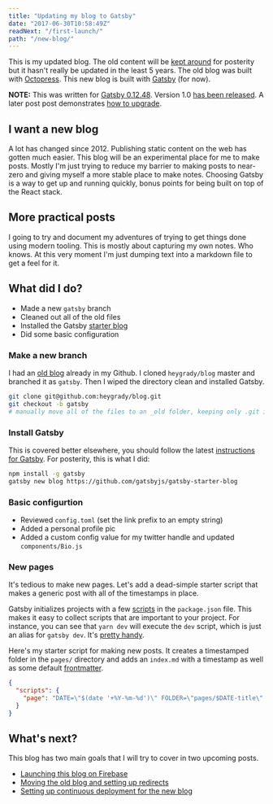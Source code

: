 ```yaml
---
title: "Updating my blog to Gatsby"
date: "2017-06-30T10:58:49Z"
readNext: "/first-launch/"
path: "/new-blog/"
---
```


This is my updated blog. The old content will be [kept around](https://2012.heygrady.com) for posterity but it hasn't really be updated in the least 5 years. The old blog was built with [Octopress](http://octopress.org/). This new blog is built with [Gatsby](https://github.com/gatsbyjs/gatsby) (for now).

**NOTE:** This was written for [Gatsby 0.12.48](https://github.com/gatsbyjs/gatsby/tree/73dcc32d0041de6057d6328f0563b4e6cfb5e160). Version 1.0 [has been released](https://www.gatsbyjs.org/blog/gatsby-v1/). A later post post demonstrates [how to upgrade](../upgrading-gatsby/).

## I want a new blog
A lot has changed since 2012. Publishing static content on the web has gotten much easier. This blog will be an experimental place for me to make posts. Mostly I'm just trying to reduce my barrier to making posts to near-zero and giving myself a more stable place to make notes. Choosing Gatsby is a way to get up and running quickly, bonus points for being built on top of the React stack.

## More practical posts
I going to try and document my adventures of trying to get things done using modern tooling. This is mostly about capturing my own notes. Who knows. At this very moment I'm just dumping text into a markdown file to get a feel for it.

## What did I do?
- Made a new `gatsby` branch
- Cleaned out all of the old files
- Installed the Gatsby [starter blog](https://github.com/gatsbyjs/gatsby-starter-blog)
- Did some basic configuration

### Make a new branch
I had an [old blog](https://github.com/heygrady/blog/tree/9d1717812a2562bbb3136faaf0238365f091ace8) already in my Github. I cloned `heygrady/blog` master and branched it as `gatsby`. Then I wiped the directory clean and installed Gatsby.

```bash
git clone git@github.com:heygrady/blog.git
git checkout -b gatsby
# manually move all of the files to an _old folder, keeping only .git in place
```

### Install Gatsby
This is covered better elsewhere, you should follow the latest [instructions for Gatsby](https://github.com/gatsbyjs/gatsby/blob/v0.12.48/README.md). For posterity, this is what I did:

```bash
npm install -g gatsby
gatsby new blog https://github.com/gatsbyjs/gatsby-starter-blog
```

### Basic configurtion
- Reviewed `config.toml` (set the link prefix to an empty string)
- Added a personal profile pic
- Added a custom config value for my twitter handle and updated `components/Bio.js`

### New pages
It's tedious to make new pages. Let's add a dead-simple starter script that makes a generic post with all of the timestamps in place.

Gatsby initializes projects with a few [scripts](https://docs.npmjs.com/misc/scripts) in the `package.json` file. This makes it easy to collect scripts that are important to your project. For instance, you can see that `yarn dev` will execute the `dev` script, which is just an alias for `gatsby dev`. It's [pretty handy](https://www.keithcirkel.co.uk/how-to-use-npm-as-a-build-tool/).

Here's my starter script for making new posts. It creates a timestamped folder in the `pages/` directory and adds an `index.md` with a timestamp as well as some default [frontmatter](https://github.com/gatsbyjs/gatsby#frontmatter-and-metadata).

```json
{
  "scripts": {
    "page": "DATE=\"$(date '+%Y-%m-%d')\" FOLDER=\"pages/$DATE-title\" FILE=\"$FOLDER/index.md\" && mkdir $FOLDER && touch $FILE && echo \"---\ntitle: \\\"Title\\\"\ndate: \\\"$(date '+%Y-%m-%dT%H:%M:%S')\\\"\nreadNext: \\\"/fix-me/\\\"\npath: \\\"/title/\\\"\n---\" >> $FILE",
  }
}
```

## What's next?
This blog has two main goals that I will try to cover in two upcoming posts.

- [Launching this blog on Firebase](../first-launch/)
- [Moving the old blog and setting up redirects](../migrating-old-site/)
- [Setting up continuous deployment for the new blog](../deploying-travis/)
